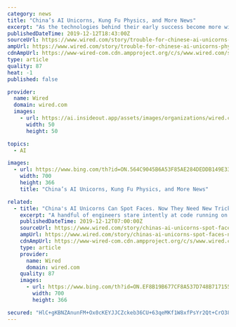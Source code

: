 ```yaml
---
category: news
title: "China’s AI Unicorns, Kung Fu Physics, and More News"
excerpt: "As the technologies behind their early success become more widely available, experts say, China's vaunted AI unicorns will need to diversify. But that's easier said than done. In part, it's because AI is not yet proven as a general-purpose technology that can simply be applied to other fields. US trade restrictions with China present additional ..."
publishedDateTime: 2019-12-12T18:43:00Z
sourceUrl: https://www.wired.com/story/trouble-for-chinese-ai-unicorns-physics-of-a-kung-fu-masters-jump-and-more-news/
ampUrl: https://www.wired.com/story/trouble-for-chinese-ai-unicorns-physics-of-a-kung-fu-masters-jump-and-more-news/amp
cdnAmpUrl: https://www-wired-com.cdn.ampproject.org/c/s/www.wired.com/story/trouble-for-chinese-ai-unicorns-physics-of-a-kung-fu-masters-jump-and-more-news/amp
type: article
quality: 87
heat: -1
published: false

provider:
  name: Wired
  domain: wired.com
  images:
    - url: https://ai.insideout.app/assets/images/organizations/wired.com-50x50.jpg
      width: 50
      height: 50

topics:
  - AI

images:
  - url: https://www.bing.com/th?id=ON.564C9045B6A53F85AE284DEDDB149E33
    width: 700
    height: 366
    title: "China’s AI Unicorns, Kung Fu Physics, and More News"

related:
  - title: "China's AI Unicorns Can Spot Faces. Now They Need New Tricks"
    excerpt: "A handful of engineers stare intently at code running on a bank of computers. The robots and the AI behind them were developed by Megvii, one of China’s vaunted AI unicorns. The impressive demo might seem like further evidence of China’s AI prowess—perhaps even proof that the country is poised to eclipse the US in this critical area."
    publishedDateTime: 2019-12-12T07:00:00Z
    sourceUrl: https://www.wired.com/story/chinas-ai-unicorns-spot-faces-new-tricks/
    ampUrl: https://www.wired.com/story/chinas-ai-unicorns-spot-faces-new-tricks/amp
    cdnAmpUrl: https://www-wired-com.cdn.ampproject.org/c/s/www.wired.com/story/chinas-ai-unicorns-spot-faces-new-tricks/amp
    type: article
    provider:
      name: Wired
      domain: wired.com
    quality: 87
    images:
      - url: https://www.bing.com/th?id=ON.EF8B19B677CF8A537D748B71715564BE
        width: 700
        height: 366

secured: "HlC+gKBNZAnunFM+Ox0cKEYJJCZckeb36CU+63qeMKf1W8xfPsYr2Qt+CrO38kJW9CEvZNdNgPpa5XI7xUDwxF/3vRXVJxCGub3/gUsCXIPsVzC0vwGCERFtNTBp3zoeX1+oZbaZwAyG4oaEa3zNFVrkzToYA3exXH1/wsyTN7Ku5/zW8bs99/r/xuImqGRL/uOS8Gqiqtvn5KuhghcbGbdH6yWQQl5+ber56OmvLCL+iUqfU7kDL5vFy401Ua/5IxUOf2pCb4a67hQn/Kxi4Q==;lEw4CNvIdBvQVfQVDBmmDA=="
---
```


